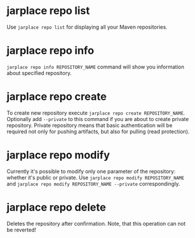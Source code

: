 # jarplace repo list

Use `jarplace repo list` for displaying all your Maven repositories. 

# jarplace repo info

`jarplace repo info REPOSITORY_NAME` command will show you information about specified repository.

# jarplace repo create

To create new repository execute `jarplace repo create REPOSITORY_NAME`. Optionally add `--private` to this command if you are about to create private repository. Private repository means that basic authentication will be required not only for pushing artifacts, but also for pulling (read protection).

# jarplace repo modify

Currently it's possible to modify only one parameter of the repository: whether it's public or private. Use `jarplace repo modify REPOSITORY_NAME` and `jarplace repo modify REPOSITORY_NAME --private` correspondingly. 

# jarplace repo delete

Deletes the repository after confirmation. Note, that this operation can not be reverted!
